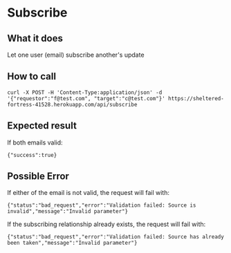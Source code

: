 # Subscribe

## What it does

Let one user (email) subscribe another's update

## How to call

```
curl -X POST -H 'Content-Type:application/json' -d '{"requestor":"f@test.com", "target":"c@test.com"}' https://sheltered-fortress-41528.herokuapp.com/api/subscribe
```

## Expected result

If both emails valid:

```{"success":true}```

## Possible Error

If either of the email is not valid, the request will fail with:

```{"status":"bad_request","error":"Validation failed: Source is invalid","message":"Invalid parameter"}```

If the subscribing relationship already exists, the request will fail with:

```{"status":"bad_request","error":"Validation failed: Source has already been taken","message":"Invalid parameter"}```